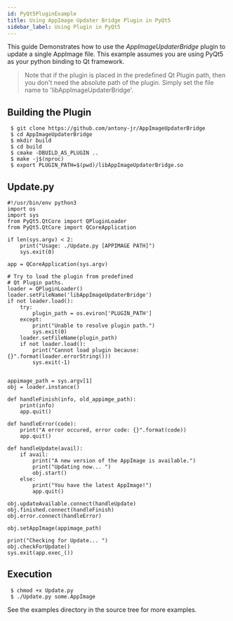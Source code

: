 ```yaml
---
id: PyQt5PluginExample
title: Using AppImage Updater Bridge Plugin in PyQt5
sidebar_label: Using Plugin in PyQt5
---
```


This guide Demonstrates how to use the *AppImageUpdaterBridge* plugin to update a single AppImage file.
This example assumes you are using PyQt5 as your python binding to Qt framework.

> Note that if the plugin is placed in the predefined Qt Plugin path, then you don't need the
> absolute path of the plugin. Simply set the file name to 'libAppImageUpdaterBridge'.


## Building the Plugin

```
 $ git clone https://github.com/antony-jr/AppImageUpdaterBridge
 $ cd AppImageUpdaterBridge 
 $ mkdir build
 $ cd build 
 $ cmake -DBUILD_AS_PLUGIN ..
 $ make -j$(nproc)
 $ export PLUGIN_PATH=$(pwd)/libAppImageUpdaterBridge.so
```

## Update.py

```
#!/usr/bin/env python3
import os
import sys
from PyQt5.QtCore import QPluginLoader
from PyQt5.QtCore import QCoreApplication

if len(sys.argv) < 2:
    print("Usage: ./Update.py [APPIMAGE PATH]")
    sys.exit(0)

app = QCoreApplication(sys.argv)

# Try to load the plugin from predefined 
# Qt Plugin paths.
loader = QPluginLoader()
loader.setFileName('libAppImageUpdaterBridge')
if not loader.load():
    try:
        plugin_path = os.eviron['PLUGIN_PATH']
    except:
        print("Unable to resolve plugin path.")
        sys.exit(0)
    loader.setFileName(plugin_path)
    if not loader.load():
        print("Cannot load plugin because: {}".format(loader.errorString()))
        sys.exit(-1)


appimage_path = sys.argv[1]
obj = loader.instance()

def handleFinish(info, old_appimge_path):
    print(info)
    app.quit()

def handleError(code):
    print("A error occured, error code: {}".format(code))
    app.quit()

def handleUpdate(avail):
    if avail:
        print("A new version of the AppImage is available.")
        print("Updating now... ")
        obj.start()
    else:
        print("You have the latest AppImage!")
        app.quit()

obj.updateAvailable.connect(handleUpdate)
obj.finished.connect(handleFinish)
obj.error.connect(handleError)

obj.setAppImage(appimage_path)

print("Checking for Update... ")
obj.checkForUpdate()
sys.exit(app.exec_())
```

## Execution

```
 $ chmod +x Update.py
 $ ./Update.py some.AppImage
```

See the examples directory in the source tree for more examples.
